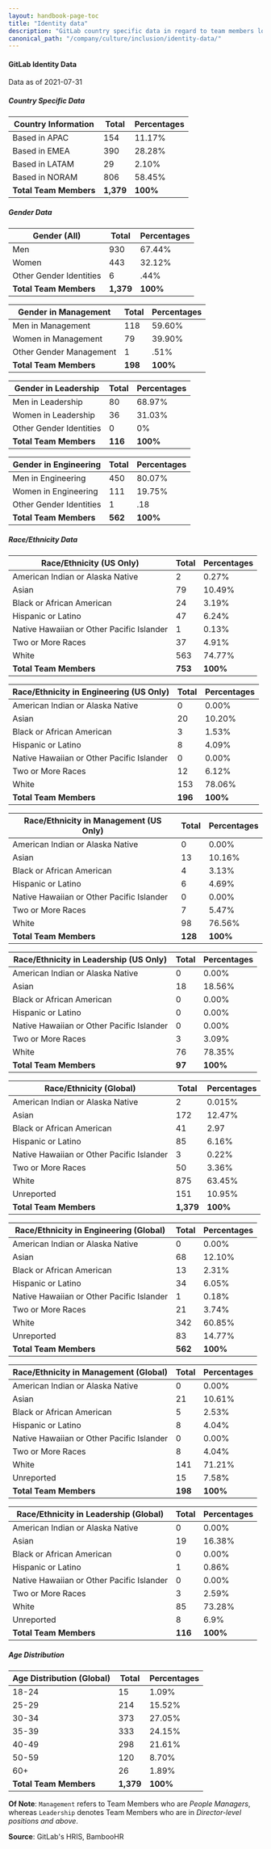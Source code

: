 ```yaml
---
layout: handbook-page-toc
title: "Identity data"
description: "GitLab country specific data in regard to team members location, gender, ethnicity, race, age etc. View data here!"
canonical_path: "/company/culture/inclusion/identity-data/"
---
```


#### GitLab Identity Data

Data as of 2021-07-31

##### Country Specific Data

| **Country Information**                     | **Total** | **Percentages** |
|---------------------------------------------|-----------|-----------------|
| Based in APAC                               | 154       | 11.17%          |
| Based in EMEA                               | 390       | 28.28%          |
| Based in LATAM                              | 29        | 2.10%           |
| Based in NORAM                              | 806       | 58.45%          |
| **Total Team Members**                      | **1,379** | **100%**        |

##### Gender Data

| **Gender (All)**                            | **Total** | **Percentages** |
|---------------------------------------------|-----------|-----------------|
| Men                                         | 930       | 67.44%          |
| Women                                       | 443       | 32.12%          |
| Other Gender Identities                     | 6         | .44%            |
| **Total Team Members**                      | **1,379** | **100%**        |

| **Gender in Management**                    | **Total** | **Percentages** |
|---------------------------------------------|-----------|-----------------|
| Men in Management                           | 118       | 59.60%          |
| Women in Management                         | 79        | 39.90%          |
| Other Gender Management                     | 1         | .51%            |
| **Total Team Members**                      | **198**   | **100%**        |

| **Gender in Leadership**                    | **Total** | **Percentages** |
|---------------------------------------------|-----------|-----------------|
| Men in Leadership                           | 80        | 68.97%          |
| Women in Leadership                         | 36        | 31.03%          |
| Other Gender Identities                     | 0         | 0%              |
| **Total Team Members**                      | **116**   | **100%**        |

| **Gender in Engineering**                   | **Total** | **Percentages** |
|---------------------------------------------|-----------|-----------------|
| Men in Engineering                          | 450       | 80.07%          |
| Women in Engineering                        | 111       | 19.75%          |
| Other Gender Identities                     | 1         | .18             |
| **Total Team Members**                      | **562**   | **100%**        |

##### Race/Ethnicity Data

| **Race/Ethnicity (US Only)**                | **Total** | **Percentages** |
|---------------------------------------------|-----------|-----------------|
| American Indian or Alaska Native            | 2         | 0.27%           |
| Asian                                       | 79        | 10.49%          |
| Black or African American                   | 24        | 3.19%           |
| Hispanic or Latino                          | 47        | 6.24%           |
| Native Hawaiian or Other Pacific Islander   | 1         | 0.13%           |
| Two or More Races                           | 37        | 4.91%           |
| White                                       | 563       | 74.77%          |
| **Total Team Members**                      | **753**   | **100%**        |

| **Race/Ethnicity in Engineering (US Only)** | **Total** | **Percentages** |
|---------------------------------------------|-----------|-----------------|
| American Indian or Alaska Native            | 0         | 0.00%           |
| Asian                                       | 20        | 10.20%          |
| Black or African American                   | 3         | 1.53%           |
| Hispanic or Latino                          | 8         | 4.09%           |
| Native Hawaiian or Other Pacific Islander   | 0         | 0.00%           |
| Two or More Races                           | 12        | 6.12%           |
| White                                       | 153       | 78.06%          |
| **Total Team Members**                      | **196**   | **100%**        |

| **Race/Ethnicity in Management (US Only)**  | **Total** | **Percentages** |
|---------------------------------------------|-----------|-----------------|
| American Indian or Alaska Native            | 0         | 0.00%           |
| Asian                                       | 13        | 10.16%          |
| Black or African American                   | 4         | 3.13%           |
| Hispanic or Latino                          | 6         | 4.69%           |
| Native Hawaiian or Other Pacific Islander   | 0         | 0.00%           |
| Two or More Races                           | 7         | 5.47%           |
| White                                       | 98        | 76.56%          |
| **Total Team Members**                      | **128**   | **100%**        |

| **Race/Ethnicity in Leadership (US Only)**  | **Total** | **Percentages** |
|---------------------------------------------|-----------|-----------------|
| American Indian or Alaska Native            | 0         | 0.00%           |
| Asian                                       | 18        | 18.56%          |
| Black or African American                   | 0         | 0.00%           |
| Hispanic or Latino                          | 0         | 0.00%           |
| Native Hawaiian or Other Pacific Islander   | 0         | 0.00%           |
| Two or More Races                           | 3         | 3.09%           |
| White                                       | 76        | 78.35%          |
| **Total Team Members**                      | **97**    | **100%**        |

| **Race/Ethnicity (Global)**                 | **Total** | **Percentages** |
|---------------------------------------------|-----------|-----------------|
| American Indian or Alaska Native            | 2         | 0.015%          |
| Asian                                       | 172       | 12.47%          |
| Black or African American                   | 41        | 2.97            |
| Hispanic or Latino                          | 85        | 6.16%           |
| Native Hawaiian or Other Pacific Islander   | 3         | 0.22%           |
| Two or More Races                           | 50        | 3.36%           |
| White                                       | 875       | 63.45%          |
| Unreported                                  | 151       | 10.95%          |
| **Total Team Members**                      | **1,379** | **100%**        |

| **Race/Ethnicity in Engineering (Global)**  | **Total** | **Percentages** |
|---------------------------------------------|-----------|-----------------|
| American Indian or Alaska Native            | 0         | 0.00%           |
| Asian                                       | 68        | 12.10%          |
| Black or African American                   | 13        | 2.31%           |
| Hispanic or Latino                          | 34        | 6.05%           |
| Native Hawaiian or Other Pacific Islander   | 1         | 0.18%           |
| Two or More Races                           | 21        | 3.74%           |
| White                                       | 342       | 60.85%          |
| Unreported                                  | 83        | 14.77%          |
| **Total Team Members**                      | **562**   | **100%**        |

| **Race/Ethnicity in Management (Global)**   | **Total** | **Percentages** |
|---------------------------------------------|-----------|-----------------|
| American Indian or Alaska Native            | 0         | 0.00%           |
| Asian                                       | 21        | 10.61%          |
| Black or African American                   | 5         | 2.53%           |
| Hispanic or Latino                          | 8         | 4.04%           |
| Native Hawaiian or Other Pacific Islander   | 0         | 0.00%           |
| Two or More Races                           | 8         | 4.04%           |
| White                                       | 141       | 71.21%          |
| Unreported                                  | 15        | 7.58%           |
| **Total Team Members**                      | **198**   | **100%**        |

| **Race/Ethnicity in Leadership (Global)**   | **Total** | **Percentages** |
|---------------------------------------------|-----------|-----------------|
| American Indian or Alaska Native            | 0         | 0.00%           |
| Asian                                       | 19        | 16.38%          |
| Black or African American                   | 0         | 0.00%           |
| Hispanic or Latino                          | 1         | 0.86%           |
| Native Hawaiian or Other Pacific Islander   | 0         | 0.00%           |
| Two or More Races                           | 3         | 2.59%           |
| White                                       | 85        | 73.28%          |
| Unreported                                  | 8         | 6.9%            |
| **Total Team Members**                      | **116**   | **100%**        |

##### Age Distribution

| **Age Distribution (Global)**               | **Total** | **Percentages** |
|---------------------------------------------|-----------|-----------------|
| 18-24                                       | 15        | 1.09%           |
| 25-29                                       | 214       | 15.52%          |
| 30-34                                       | 373       | 27.05%          |
| 35-39                                       | 333       | 24.15%          |
| 40-49                                       | 298       | 21.61%          |
| 50-59                                       | 120       | 8.70%           |
| 60+                                         | 26        | 1.89%           |
| **Total Team Members**                      | **1,379** | **100%**        |

**Of Note**: `Management` refers to Team Members who are *People Managers*, whereas `Leadership` denotes Team Members who are in *Director-level positions and above*.

**Source**: GitLab's HRIS, BambooHR
